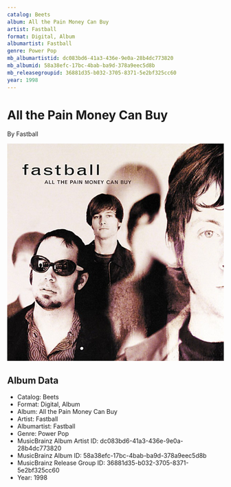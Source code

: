 ```yaml
---
catalog: Beets
album: All the Pain Money Can Buy
artist: Fastball
format: Digital, Album
albumartist: Fastball
genre: Power Pop
mb_albumartistid: dc083bd6-41a3-436e-9e0a-28b4dc773820
mb_albumid: 58a38efc-17bc-4bab-ba9d-378a9eec5d8b
mb_releasegroupid: 36881d35-b032-3705-8371-5e2bf325cc60
year: 1998
---
```


# All the Pain Money Can Buy

By Fastball

![](../../assets/beetscovers/Fastball-All_the_Pain_Money_Can_Buy.jpg)

## Album Data

- Catalog: Beets
- Format: Digital, Album
- Album: All the Pain Money Can Buy
- Artist: Fastball
- Albumartist: Fastball
- Genre: Power Pop
- MusicBrainz Album Artist ID: dc083bd6-41a3-436e-9e0a-28b4dc773820
- MusicBrainz Album ID: 58a38efc-17bc-4bab-ba9d-378a9eec5d8b
- MusicBrainz Release Group ID: 36881d35-b032-3705-8371-5e2bf325cc60
- Year: 1998

